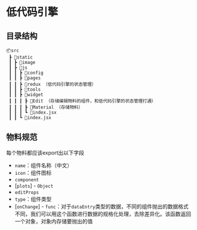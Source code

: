 # 低代码引擎


## 目录结构

```
📦src
 ┣ 📂static
 ┃ ┣ 📂image
 ┃ ┣ 📂js
 ┃ ┃ ┣ 📂config
 ┃ ┃ ┣ 📂pages
 ┃ ┃ ┣ 📂redux （低代码引擎的状态管理）
 ┃ ┃ ┣ 📂tools
 ┃ ┃ ┣ 📂widget
 ┃ ┃ ┃ ┣ 📂Edit （存储编辑物料的组件，和低代码引擎的状态管理打通）
 ┃ ┃ ┃ ┣ 📂Material （存储物料）
 ┃ ┃ ┃ ┗ 📜index.jsx
 ┃ ┃ ┗ 📜index.jsx
```

## 物料规范

每个物料都应该export出以下字段

* `name`：组件名称（中文）
* `icon`：组件图标
* `component`
* [`plots`] - `Object`
* `editProps`
* `type`：组件类型
* [`onChange`] - `func`：对于`dataEntry`类型的数据，不同的组件抛出的数据格式不同，我们可以用这个函数进行数据的规格化处理，去除差异化。该函数返回一个对象，对象内存储要抛出的值
